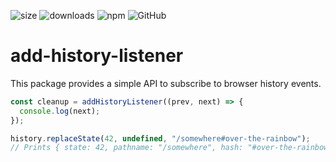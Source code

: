 ![size](https://img.shields.io/bundlephobia/minzip/@sebastbake/add-history-listener)
![downloads](https://img.shields.io/npm/dw/@sebastbake/add-history-listener)
![npm](https://img.shields.io/npm/v/@sebastbake/add-history-listener)
![GitHub](https://img.shields.io/github/license/sebastbake/add-history-listener)

# add-history-listener

This package provides a simple API to subscribe to browser history events.

```ts
const cleanup = addHistoryListener((prev, next) => {
  console.log(next);
});

history.replaceState(42, undefined, "/somewhere#over-the-rainbow");
// Prints { state: 42, pathname: "/somewhere", hash: "#over-the-rainbow", ...other useful things}
```
